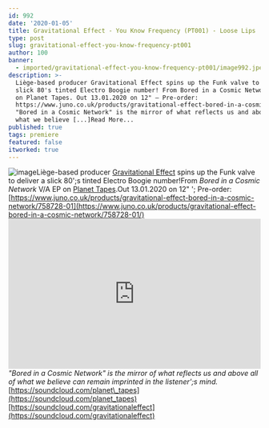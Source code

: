 ```yaml
---
id: 992
date: '2020-01-05'
title: Gravitational Effect - You Know Frequency (PT001) - Loose Lips
type: post
slug: gravitational-effect-you-know-frequency-pt001
author: 100
banner:
  - imported/gravitational-effect-you-know-frequency-pt001/image992.jpeg
description: >-
  Liège-based producer Gravitational Effect spins up the Funk valve to deliver a
  slick 80's tinted Electro Boogie number! From Bored in a Cosmic Network V/A EP
  on Planet Tapes. Out 13.01.2020 on 12" – Pre-order:
  https://www.juno.co.uk/products/gravitational-effect-bored-in-a-cosmic-network/758728-01
  "Bored in a Cosmic Network" is the mirror of what reflects us and above all of
  what we believe [...]Read More...
published: true
tags: premiere
featured: false
itworked: true
---
```

![image](../imported/gravitational-effect-you-know-frequency-pt001/image992.jpeg)Liège-based producer [Gravitational Effect](https://www.discogs.com/artist/5385515-Gravitational-Effect) spins up the Funk valve to deliver a slick 80';s tinted Electro Boogie number!From _Bored in a Cosmic Network_ V/A EP on [Planet Tapes](https://www.facebook.com/Planet.Tapes).Out 13.01.2020 on 12" '; Pre-order: [](https://www.juno.co.uk/products/gravitational-effect-bored-in-a-cosmic-network/758728-01/)[https://www.juno.co.uk/products/gravitational-effect-bored-in-a-cosmic-network/758728-01](https://www.juno.co.uk/products/gravitational-effect-bored-in-a-cosmic-network/758728-01/)<iframe width='100%' height='300' scrolling='no' frameborder='no' allow='autoplay' src='https://w.soundcloud.com/player/?url=https%3A//api.soundcloud.com/tracks/739213411&color=%23ff5500&auto_play=false&hide_related=false&show_comments=true&show_user=true&show_reposts=false&show_teaser=true'></iframe>_"Bored in a Cosmic Network" is the mirror of what reflects us and above all of what we believe can remain imprinted in the listener';s mind._[https://soundcloud.com/planet\_tapes](https://soundcloud.com/planet_tapes)[https://soundcloud.com/gravitationaleffect](https://soundcloud.com/gravitationaleffect)